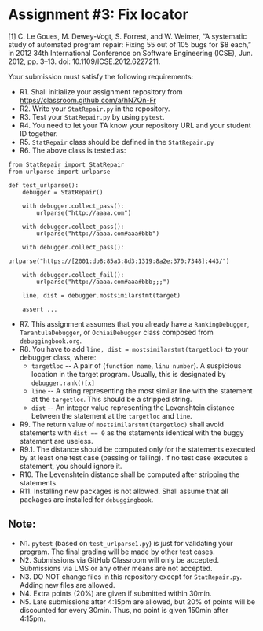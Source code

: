 # Assignment #3: Fix locator

[1] C. Le Goues, M. Dewey-Vogt, S. Forrest, and W. Weimer, “A systematic study of automated program repair: Fixing 55 out of 105 bugs for $8 each,” in 2012 34th International Conference on Software Engineering (ICSE), Jun. 2012, pp. 3–13. doi: 10.1109/ICSE.2012.6227211.


Your submission must satisfy the following requirements:

* R1. Shall initialize your assignment repository from https://classroom.github.com/a/hN7Qn-Fr
* R2. Write your `StatRepair.py` in the repository.
* R3. Test your `StatRepair.py` by using `pytest`.
* R4. You need to let your TA know your repository URL and your student ID together.
* R5. `StatRepair` class should be defined in the `StatRepair.py`
* R6. The above class is tested as:

```
from StatRepair import StatRepair
from urlparse import urlparse

def test_urlparse():
    debugger = StatRepair()

    with debugger.collect_pass():
        urlparse("http://aaaa.com")

    with debugger.collect_pass():
        urlparse("http://aaaa.com#aaa#bbb")

    with debugger.collect_pass():
        urlparse("https://[2001:db8:85a3:8d3:1319:8a2e:370:7348]:443/")

    with debugger.collect_fail():
        urlparse("http://aaaa.com#aaa#bbb;;;")

    line, dist = debugger.mostsimilarstmt(target)

    assert ...
```

* R7. This assignment assumes that you already have a `RankingDebugger`, `TarantulaDebugger`, or `OchiaiDebugger` class composed from `debuggingbook.org`.
* R8. You have to add `line, dist = mostsimilarstmt(targetloc)` to your debugger class, where:
   - `targetloc` -- A pair of (`function name`, `linu number`). A suspicious location in the target program. Usually, this is designated by `debugger.rank()[x]`
   - `line` -- A string representing the most similar line with the statement at the `targetloc`. This should be a stripped string.
   - `dist` -- An integer value representing the Levenshtein distance between the statement at the `targetloc` and `line`.
* R9. The return value of `mostsimilarstmt(targetloc)` shall avoid statements with `dist == 0` as the statements identical with the buggy statement are useless.
* R9.1. The distance should be computed only for the statements executed by at least one test case (passing or failing). If no test case executes a statement, you should ignore it.
* R10. The Levenshtein distance shall be computed after stripping the statements.
* R11. Installing new packages is not allowed. Shall assume that all packages are installed for `debuggingbook`.




## Note:

* N1. `pytest` (based on `test_urlparse1.py`) is just for validating your program. The final grading will be made by other test cases.
* N2. Submissions via GitHub Classroom will only be accepted. Submissions via LMS or any other means are not accepted.
* N3. DO NOT change files in this repository except for `StatRepair.py`. Adding new files are allowed.
* N4. Extra points (20%) are given if submitted within 30min.
* N5. Late submissions after 4:15pm are allowed, but 20% of points will be discounted for every 30min. Thus, no point is given 150min after 4:15pm.
